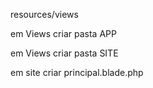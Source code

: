 

resources/views

em Views criar pasta APP

em Views criar pasta SITE

em site criar principal.blade.php